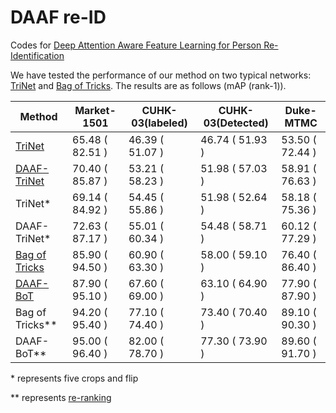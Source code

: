 # DAAF re-ID

Codes for [Deep Attention Aware Feature Learning for Person Re-Identification](http://arxiv.org/abs/2003.00517)

We have tested the performance of our method on two typical networks: [TriNet](https://github.com/VisualComputingInstitute/triplet-reid) and [Bag of Tricks](https://github.com/michuanhaohao/reid-strong-baseline). The results are as follows (mAP (rank-1)).


| Method        | Market-1501      |  CUHK-03(labeled) | CUHK-03(Detected) | Duke-MTMC        |
| ------------- | ---------------- | ----------------- | ----------------- | ---------------- |
| [TriNet](https://github.com/VisualComputingInstitute/triplet-reid)       | 65.48 ( 82.51 )  | 46.39 ( 51.07 )  | 46.74 ( 51.93 ) | 53.50 ( 72.44 ) |
| [DAAF-TriNet](https://github.com/CYFFF/DAAF_re-id/tree/master/DAAF-Trinet)   | 70.40 ( 85.87 )  | 53.21 ( 58.23 )  | 51.98 ( 57.03 )  | 58.91 ( 76.63 )  |
| TriNet*        | 69.14 ( 84.92 )  | 54.45 ( 55.86 )  | 51.98 ( 52.64 )  | 58.18 ( 75.36 )  |
| DAAF-TriNet*   | 72.63 ( 87.17 )  | 55.01 ( 60.34 )  | 54.48 ( 58.71 )  | 60.12 ( 77.29 )  |
| [Bag of Tricks](https://github.com/michuanhaohao/reid-strong-baseline)   | 85.90 ( 94.50 )  | 60.90 ( 63.30 )  | 58.00 ( 59.10 )  | 76.40 ( 86.40 )  |
| [DAAF-BoT](https://github.com/CYFFF/DAAF-BoT)    | 87.90 ( 95.10 )  | 67.60 ( 69.00 )  | 63.10 ( 64.90 )  | 77.90 ( 87.90 )  |
| Bag of Tricks** | 94.20 ( 95.40 )  | 77.10 ( 74.40 )  | 73.40 ( 70.40 )  | 89.10 ( 90.30 )  |
| DAAF-BoT**      | 95.00 ( 96.40 )  | 82.00 ( 78.70 )  | 77.30 ( 73.90 )  | 89.60 ( 91.70 )  |

\* represents five crops and flip 

\*\* represents [re-ranking](http://openaccess.thecvf.com/content_cvpr_2017/papers/Zhong_Re-Ranking_Person_Re-Identification_CVPR_2017_paper.pdf)







